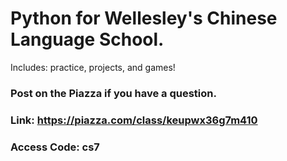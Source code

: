 # Python for Wellesley's Chinese Language School.

Includes: practice, projects, and games!
### Post on the Piazza if you have a question.
### Link: https://piazza.com/class/keupwx36g7m410
### Access Code: cs7
